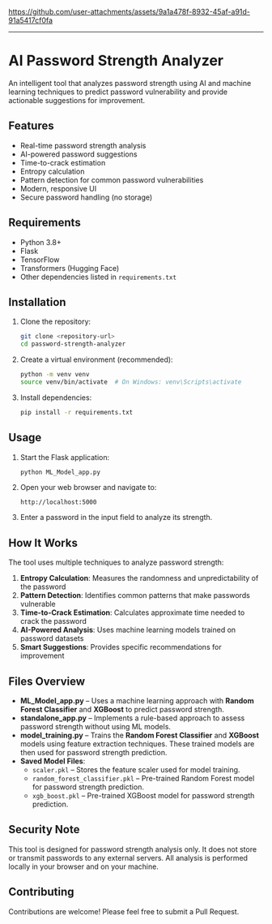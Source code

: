 

https://github.com/user-attachments/assets/9a1a478f-8932-45af-a91d-91a5417cf0fa

 

---

# AI Password Strength Analyzer  

An intelligent tool that analyzes password strength using AI and machine learning techniques to predict password vulnerability and provide actionable suggestions for improvement.  

## Features  

- Real-time password strength analysis  
- AI-powered password suggestions  
- Time-to-crack estimation  
- Entropy calculation  
- Pattern detection for common password vulnerabilities  
- Modern, responsive UI  
- Secure password handling (no storage)  

## Requirements  

- Python 3.8+  
- Flask  
- TensorFlow  
- Transformers (Hugging Face)  
- Other dependencies listed in `requirements.txt`  

## Installation  

1. Clone the repository:  
   ```bash
   git clone <repository-url>
   cd password-strength-analyzer
   ```
2. Create a virtual environment (recommended):  
   ```bash
   python -m venv venv
   source venv/bin/activate  # On Windows: venv\Scripts\activate
   ```
3. Install dependencies:  
   ```bash
   pip install -r requirements.txt
   ```

## Usage  

1. Start the Flask application:  
   ```bash
   python ML_Model_app.py
   ```
2. Open your web browser and navigate to:  
   ```
   http://localhost:5000
   ```
3. Enter a password in the input field to analyze its strength.  

## How It Works  

The tool uses multiple techniques to analyze password strength:  

1. **Entropy Calculation**: Measures the randomness and unpredictability of the password  
2. **Pattern Detection**: Identifies common patterns that make passwords vulnerable  
3. **Time-to-Crack Estimation**: Calculates approximate time needed to crack the password  
4. **AI-Powered Analysis**: Uses machine learning models trained on password datasets  
5. **Smart Suggestions**: Provides specific recommendations for improvement  

## Files Overview  

- **ML_Model_app.py** – Uses a machine learning approach with **Random Forest Classifier** and **XGBoost** to predict password strength.  
- **standalone_app.py** – Implements a rule-based approach to assess password strength without using ML models.  
- **model_training.py** – Trains the **Random Forest Classifier** and **XGBoost** models using feature extraction techniques. These trained models are then used for password strength prediction.  
- **Saved Model Files**:  
  - `scaler.pkl` – Stores the feature scaler used for model training.  
  - `random_forest_classifier.pkl` – Pre-trained Random Forest model for password strength prediction.  
  - `xgb_boost.pkl` – Pre-trained XGBoost model for password strength prediction.  

## Security Note  

This tool is designed for password strength analysis only. It does not store or transmit passwords to any external servers. All analysis is performed locally in your browser and on your machine.  

## Contributing  

Contributions are welcome! Please feel free to submit a Pull Request.  




